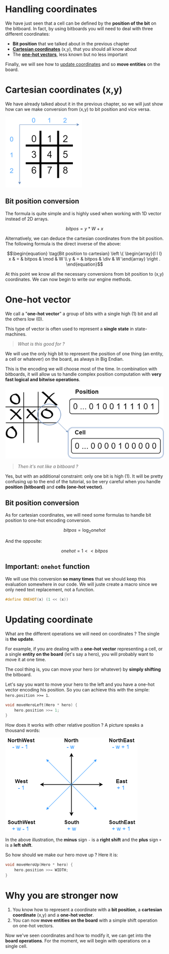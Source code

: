# Handling coordinates

We have just seen that a cell can be defined by the **position of the bit** on the bitboard. In fact, by using bitboards you will need to deal with three different coordinates:
* **Bit position** that we talked about in the previous chapter
* [**Cartesian coordinates**](#cartesian) (x,y), that you should all know about
* The [**one-hot vectors**](#onehot), less known but no less important

Finally, we will see how to [update coordinates](#update-onehot) and so **move entities** on the board.

# <a href="cartesian"></a> Cartesian coordinates (x,y)

We have already talked about it in the previous chapter, so we will just show how can we make conversion from (x,y) to bit position and vice versa.

![Cartesian coordinates](img/coords_cartesian.png)

## Bit position conversion

The formula is quite simple and is highly used when working with 1D vector instead of 2D arrays.

```math
\begin{equation}
  \tag{Cartesian to bit position}
  bitpos = y * W + x
\end{equation}
```

Alternatively, we can deduce the cartesian coordinates from the bit position. The following formula is the direct inverse of the above:

```math
\begin{equation}
  \tag{Bit position to cartesian}
    \left \{
    \begin{array}{l l l}
      x  & = & bitpos & \mod & W \\
      y  & = & bitpos & \div & W
    \end{array}
    \right .
\end{equation}
```

At this point we know all the necessary conversions from bit position to (x,y) coordinates. We can now begin to write our engine methods.

# <a href="onehot"></a> One-hot vector

We call a "**one-hot vector**" a group of bits with a single high (1) bit and all the others low (0).

This type of vector is often used to represent a **single state** in state-machines.

> _What is this good for ?_

We will use the only high bit to represent the position of one thing (an entity, a cell or whatever) on the board, as always in Big Endian.

This is the encoding we will choose most of the time. In combination with bitboards, it will allow us to handle complex position computation with **very fast logical and bitwise operations**.

![Cell](img/cell.png)

> _Then it's not like a bitboard ?_

Yes, but with an additional constraint: only one bit is high (1). It will be pretty confusing up to the end of the tutorial, so be very careful when you handle **position (bitboard)** and **cells (one-hot vector)**.

## Bit position conversion

As for cartesian coordinates, we will need some formulas to handle bit position to one-hot encoding conversion.

```math
\begin{equation}
  \tag{One-hot to bit position}
  bitpos = \log_2{onehot}
\end{equation}
```

And the opposite:

```math
\begin{equation}
  \tag{Bit position to one-hot}
  onehot = 1 << bitpos
\end{equation}
```

## Important: `onehot` function

We will use this conversion **so many times** that we should keep this evaluation somewhere in our code. We will juste create a macro since we only need text replacement, not a function.

```C++
#define ONEHOT(x) (1 << (x))
```

# <a href="update-onehot"></a> Updating coordinate

What are the different operations we will need on coordinates ? The single is **the update**. 

For example, if you are dealing with a **one-hot vector** representing a cell, or a single **entity on the board** (let's say a hero), you will probably want to move it at one time.

The cool thing is, you can move your hero (or whatever) by **simply shifting** the bitboard.

Let's say you want to move your hero to the left and you have a one-hot vector encoding his position. So you can achieve this with the simple: `hero.position >>= 1`.

```C++
void moveHeroLeft(Hero * hero) {
    hero.position >>= 1;
}
```

How does it works with other relative position ? A picture speaks a thousand words:
<br/>

![Compass](img/compass.png)

In the above illustration, the **minus** sign `-` is a **right shift** and the **plus** sign `+` is a **left shift**.

So how should we make our hero move up ? Here it is:

```C++
void moveHeroUp(Hero * hero) {
    hero.position >>= WIDTH;
}
```

# Why you are stronger now

1. You know how to represent a coordinate with a **bit position**, a **cartesian coordinate** (x,y) and a **one-hot vector**.
2. You can now **move entities on the board** with a simple shift operation on one-hot vectors.

Now we've seen coordinates and how to modify it, we can get into the **board operations**. For the moment, we will begin with operations on a single cell.
